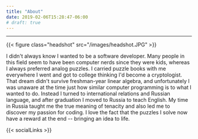 ```yaml
---
title: "About"
date: 2019-02-06T15:28:47-06:00
# draft: true
---
```


---

<!-- ![me](/images/headshot.JPG) -->
{{< figure class="headshot" src="/images/headshot.JPG" >}}

I didn't always know I wanted to be a software developer. Many people in this field seem to have been computer nerds since they were kids, whereas I always preferred analog puzzles. I carried puzzle books with me everywhere I went and got to college thinking I'd become a cryptologist. That dream didn't survive freshman-year linear algebra, and unfortunately I was unaware at the time just how similar computer programming is to what I wanted to do. Instead I turned to international relations and Russian language, and after graduation I moved to Russia to teach English. My time in Russia taught me the true meaning of tenacity and also led me to discover my passion for coding. I love the fact that the puzzles I solve now have a reward at the end -- bringing an idea to life.


{{< socialLinks >}}
